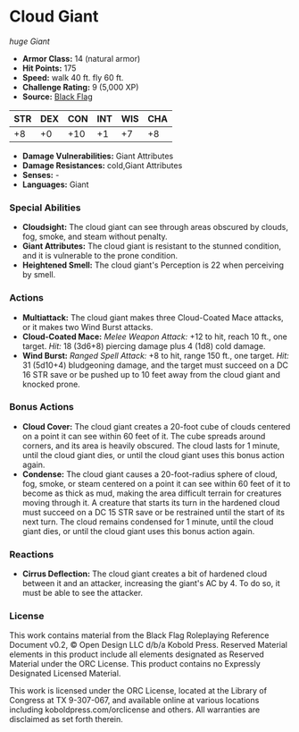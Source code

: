 # Cloud Giant

*huge* *Giant*

- **Armor Class:** 14 (natural armor)
- **Hit Points:** 175 
- **Speed:** walk 40 ft. fly 60 ft.
- **Challenge Rating:** 9 (5,000 XP)
- **Source:** [Black Flag](https://koboldpress.com/kpstore/product/tovrpg-pg-mv/)

| STR | DEX | CON | INT | WIS | CHA |
| --- | --- | --- | --- | --- | --- |
| +8 | +0 | +10 | +1 | +7 | +8 |

- **Damage Vulnerabilities:** Giant Attributes
- **Damage Resistances:** cold,Giant Attributes
- **Senses:** -
- **Languages:** Giant

### Special Abilities

- **Cloudsight:** The cloud giant can see through areas obscured by clouds, fog, smoke, and steam without penalty.
- **Giant Attributes:** The cloud giant is resistant to the stunned condition, and it is vulnerable to the prone condition.
- **Heightened Smell:** The cloud giant's Perception is 22 when perceiving by smell.

### Actions

- **Multiattack:** The cloud giant makes three Cloud-Coated Mace attacks, or it makes two Wind Burst attacks.
- **Cloud-Coated Mace:** _Melee Weapon Attack:_ +12 to hit, reach 10 ft., one target. _Hit:_ 18 (3d6+8) piercing damage plus 4 (1d8) cold damage.
- **Wind Burst:** _Ranged Spell Attack:_ +8 to hit, range 150 ft., one target. _Hit:_ 31 (5d10+4) bludgeoning damage, and the target must succeed on a DC 16 STR save or be pushed up to 10 feet away from the cloud giant and knocked prone.

### Bonus Actions

- **Cloud Cover:** The cloud giant creates a 20-foot cube of clouds centered on a point it can see within 60 feet of it. The cube spreads around corners, and its area is heavily obscured. The cloud lasts for 1 minute, until the cloud giant dies, or until the cloud giant uses this bonus action again.
- **Condense:** The cloud giant causes a 20-foot-radius sphere of cloud, fog, smoke, or steam centered on a point it can see within 60 feet of it to become as thick as mud, making the area difficult terrain for creatures moving through it. A creature that starts its turn in the hardened cloud must succeed on a DC 15 STR save or be restrained until the start of its next turn. The cloud remains condensed for 1 minute, until the cloud giant dies, or until the cloud giant uses this bonus action again.

### Reactions

- **Cirrus Deflection:** The cloud giant creates a bit of hardened cloud between it and an attacker, increasing the giant's AC by 4. To do so, it must be able to see the attacker.


### License

This work contains material from the Black Flag Roleplaying Reference Document v0.2, © Open Design LLC d/b/a Kobold Press. Reserved Material elements in this product include all elements designated as Reserved Material under the ORC License. This product contains no Expressly Designated Licensed Material.

This work is licensed under the ORC License, located at the Library of Congress at TX 9-307-067, and available online at various locations including koboldpress.com/orclicense and others. All warranties are disclaimed as set forth therein.
